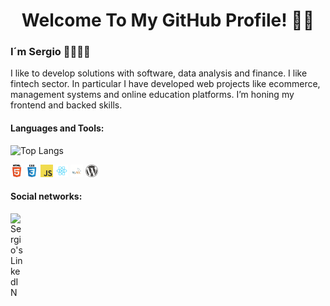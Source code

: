 <div align="center">
  <h1>Welcome To My GitHub Profile! 🙌🏼</h1>
</div>
<h3>I´m Sergio  👦🏻👋🏼 </h3>
I like to develop solutions with software, data analysis and finance. I like fintech sector. In particular I have developed web projects like ecommerce, management systems and online education platforms. 
I’m honing my frontend and backed skills.

<h4>Languages and Tools:</h4>

![Top Langs](https://github-readme-stats.vercel.app/api/top-langs/?username=sergio-gonzalez-sainz&layout=compact)  

<code><img height="20"                                                                                                               src="https://raw.githubusercontent.com/github/explore/80688e429a7d4ef2fca1e82350fe8e3517d3494d/topics/html/html.png"></code>
<code><img height="20" src="https://raw.githubusercontent.com/github/explore/80688e429a7d4ef2fca1e82350fe8e3517d3494d/topics/css/css.png"></code>
<code><img height="20" src="https://raw.githubusercontent.com/github/explore/80688e429a7d4ef2fca1e82350fe8e3517d3494d/topics/javascript/javascript.png"></code>
<code><img height="20" src="https://raw.githubusercontent.com/github/explore/80688e429a7d4ef2fca1e82350fe8e3517d3494d/topics/react/react.png"></code>
<code><img height="20" src="https://raw.githubusercontent.com/github/explore/80688e429a7d4ef2fca1e82350fe8e3517d3494d/topics/mysql/mysql.png"></code>
<code><img height="20" src="https://raw.githubusercontent.com/github/explore/80688e429a7d4ef2fca1e82350fe8e3517d3494d/topics/wordpress/wordpress.png"></code>

<div align="center">

  
</div>

<div align="left">
 <h4>Social networks:</h4>
 <a href="https://www.linkedin.com/in/sergio-abraham-gonz%C3%A1lez-sainz-43512815a/">
  <img align="left" alt="Sergio's LinkedIN" width="22px" src="https://raw.githubusercontent.com/peterthehan/peterthehan/master/assets/linkedin.svg" />
 </a>
</div>




